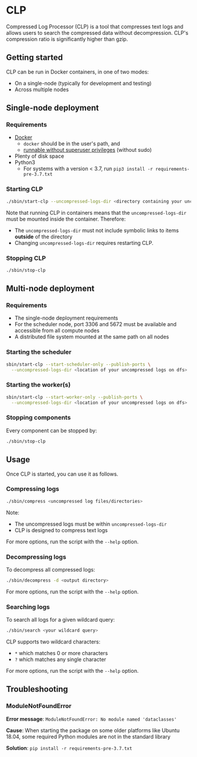 # CLP

Compressed Log Processor (CLP) is a tool that compresses text logs and allows users to search the compressed data 
without decompression. CLP's compression ratio is significantly higher than gzip.

## Getting started

CLP can be run in Docker containers, in one of two modes:
* On a single-node (typically for development and testing)
* Across multiple nodes

## Single-node deployment

### Requirements

* [Docker](https://docs.docker.com/engine/install/)
  * `docker` should be in the user's path, and
  * [runnable without superuser privileges](https://docs.docker.com/engine/install/linux-postinstall/#manage-docker-as-a-non-root-user)
    (without sudo)
* Plenty of disk space
* Python3
  * For systems with a version < 3.7, run `pip3 install -r requirements-pre-3.7.txt`

### Starting CLP

```bash
./sbin/start-clp --uncompressed-logs-dir <directory containing your uncompressed logs>
```

Note that running CLP in containers means that the `uncompressed-logs-dir` must be mounted inside the container.
Therefore:
* The `uncompressed-logs-dir` must not include symbolic links to items **outside** of the directory 
* Changing `uncompressed-logs-dir` requires restarting CLP.

### Stopping CLP

```bash
./sbin/stop-clp
```

## Multi-node deployment

### Requirements

* The single-node deployment requirements
* For the scheduler node, port 3306 and 5672 must be available and accessible from all compute nodes
* A distributed file system mounted at the same path on all nodes

### Starting the scheduler

```bash
sbin/start-clp --start-scheduler-only --publish-ports \
  --uncompressed-logs-dir <location of your uncompressed logs on dfs>
```

### Starting the worker(s)

```bash
sbin/start-clp --start-worker-only --publish-ports \
  --uncompressed-logs-dir <location of your uncompressed logs on dfs>
```

### Stopping components

Every component can be stopped by:
```bash
./sbin/stop-clp
```

## Usage

Once CLP is started, you can use it as follows.

### Compressing logs

```bash
./sbin/compress <uncompressed log files/directories>
```

Note:
* The uncompressed logs must be within `uncompressed-logs-dir`
* CLP is designed to compress text logs

For more options, run the script with the `--help` option.

### Decompressing logs

To decompress all compressed logs:
```bash
./sbin/decompress -d <output directory> 
```
For more options, run the script with the `--help` option.

### Searching logs

To search all logs for a given wildcard query:
```bash
./sbin/search <your wildcard query>
```

CLP supports two wildcard characters:
* `*` which matches 0 or more characters
* `?` which matches any single character

For more options, run the script with the `--help` option.

## Troubleshooting

### ModuleNotFoundError

**Error message**: ```ModuleNotFoundError: No module named 'dataclasses'```

**Cause**: When starting the package on some older platforms like Ubuntu 18.04, some required Python modules are not in 
the standard library

**Solution**: `pip install -r requirements-pre-3.7.txt`
